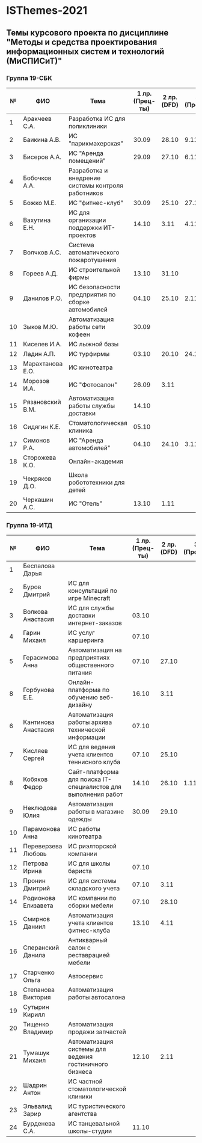 # ISThemes-2021
## Темы курсового проекта по дисциплине "Методы и средства проектирования информационных систем и технологий (МиСПИСиТ)"


### Группа 19-СБК

|№ |  ФИО |	Тема	 | 1 лр. (Прец-ты) | 2 лр. (DFD)  | 3 лр. (Процессы) | 4 лр. (Модели данных) | 5 лр. (Метрики) |
|--|------|--------|--------------------|--------------|------------------|-----------------------|-----------------|
|1 |  Аракчеев С.А.      | Разработка ИС для поликлиники                      |       |       |          |
|2 |  Баикина А.В.       | ИС "парикмахерская"                                | 30.09 | 28.10 |  9.11    |
|3 |  Бисеров А.А.       | ИС "Аренда помещений"                              | 29.09 | 27.10 |  6.11           |
|4 |  Бобочков А.А.      | Разработка и внедрение системы контроля работников |       |       |          |          
|5 |  Божко М.Е.         | ИС "фитнес-клуб"                                   | 30.09 | 25.10 |  27.10   |
|6 |  Вахутина Е.Н.      | ИС для организации поддержки ИТ-проектов           | 14.10 | 3.11  |  4.11        |
|7 |  Волчков А.С.       | Система автоматического пожаротушения              |       |       |           |       
|8 |  Гореев А.Д.        | ИС строительной фирмы                              | 13.10 | 31.10 |           |
|9 |  Данилов Р.О.       | ИС безопасности предприятия по сборке автомобилей  | 04.10 | 25.10 |  2.11     |
|10|  Зыков М.Ю.         | Автоматизация работы сети кофеен                   | 30.09 |       |          |
|11|  Киселев И.А.       | ИС лыжной базы                                     |       |       |          |
|12|  Ладин А.П.         | ИС турфирмы                                        | 03.10 | 20.10 | 24.10 |
|13|  Марахтанова Е.О.   | ИС кинотеатра                                      |       |       |          |
|14|  Морозов И.А.       | ИС "Фотосалон"                                     | 26.09 | 3.11  |        |
|15|  Рязановский В.М.   | Автоматизация работы службы доставки               | 14.10 | |          |
|16|  Сидягин К.Е.       | Стоматологическая клиника                          | 05.10 | |          |
|17|  Симонов Р.А.       | ИС "Аренда автомобилей"                            | 04.10 | 24.10 | 3.11 |
|18|  Сторожева К.О.     | Онлайн-академия                                    |       | |          |
|19|  Чекряков Д.О.      | Школа робототехники для детей                      |       | |          |
|20|  Черкашин А.С.      | ИС "Отель"                                         | 13.10 | 1.11       |          |

### Группа 19-ИТД

|№ |      ФИО            |	Тема	| 1 лр. (Прец-ты) | 2 лр. (DFD) | 3 лр. (Процессы) | 4 лр. (Модели данных) | 5 лр. (Метрики) |
|--|---------------------|--------|-----------------|-------------|------------------|-----------------------|-----------------|
|1 |  Беспалова Дарья      |  | | |
|2 |  Буров Дмитрий       | ИС для консультаций по игре Minecraft | | |
|3 |  Волкова Анастасия     | ИС для службы доставки интернет-заказов |  03.10 | |
|4 |  Гарин Михаил       | ИС услуг каршеринга | 07.10 | |
|5 |  Герасимова Анна         | Автоматизация на предприятиях общественного питания | 07.10 | 27.10 |
|8 |  Горбунова Е.Е.     | Онлайн-платформа по обучению веб-дизайну | 16.10 | 3.11|
|6 |  Кантинова Анастасия      | Автоматизация работы архива технической информации |   07.10  | |
|7 |  Кисляев Сергей       | ИС для ведения учета клиентов теннисного клуба | 07.10 | 25.10  |
|8 |  Кобяков Федор      |  Сайт-платформа для поиска IT-специалистов для выполнения работ   | 14.10 | 26.10 | 1.11 |            
|9 |  Неклюдова Юлия        | Автоматизация работы в магазине одежды | 30.09  | 29.10 |
|10|  Парамонова Анна       | ИС работы кинотеатра |      | |
|11|  Переверзева Любовь         | ИС риэлторской компании | | |
|12|  Петрова Ирина       | ИС для школы бариста |  07.10   | |
|13|  Пронин Дмитрий         | ИС для системы складского учета | 07.10 | 3.11|
|14|  Родионова Елизавета   | ИС компании по сборки мебели | 07.10 | 28.10|
|15|  Смирнов Даниил       | Автоматизация учета клиентов фитнес-клуба | 13.10| 4.11|
|16|  Сперанский Данила   | Антикварный салон с реставрацией мебели | | |
|17|  Старченко Ольга       | Автосервис | | |
|18|  Степанова Виктория       | Автоматизация работы автосалона  | | |
|19|  Сутырин Кирилл     |  | | |
|20|  Тищенко Владимир      | Автоматизация продажи запчастей | | |
|21|  Тумашук Михаил      |  Автоматизация системы для ведения гостиничного бизнеса  | 12.10 | 2.11 |
|22|  Шадрин Антон      | ИС частной стоматологической клиники | | |
|23|  Эльвалид Зарир      |  ИС туристического агентства| |
|24|  Бурденева С.А.     | ИС танцевальной школы-студии | 11.10 | |
